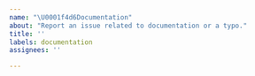 ```yaml
---
name: "\U0001f4d6Documentation"
about: "Report an issue related to documentation or a typo."
title: ''
labels: documentation
assignees: ''

---
```


<!-- Please write a clear and concise description of what content is an issue. -->
